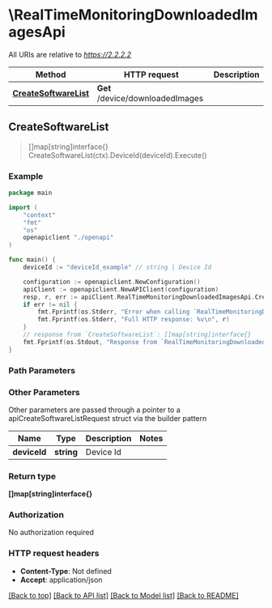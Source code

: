 # \RealTimeMonitoringDownloadedImagesApi

All URIs are relative to *https://2.2.2.2*

Method | HTTP request | Description
------------- | ------------- | -------------
[**CreateSoftwareList**](RealTimeMonitoringDownloadedImagesApi.md#CreateSoftwareList) | **Get** /device/downloadedImages | 



## CreateSoftwareList

> []map[string]interface{} CreateSoftwareList(ctx).DeviceId(deviceId).Execute()





### Example

```go
package main

import (
    "context"
    "fmt"
    "os"
    openapiclient "./openapi"
)

func main() {
    deviceId := "deviceId_example" // string | Device Id

    configuration := openapiclient.NewConfiguration()
    apiClient := openapiclient.NewAPIClient(configuration)
    resp, r, err := apiClient.RealTimeMonitoringDownloadedImagesApi.CreateSoftwareList(context.Background()).DeviceId(deviceId).Execute()
    if err != nil {
        fmt.Fprintf(os.Stderr, "Error when calling `RealTimeMonitoringDownloadedImagesApi.CreateSoftwareList``: %v\n", err)
        fmt.Fprintf(os.Stderr, "Full HTTP response: %v\n", r)
    }
    // response from `CreateSoftwareList`: []map[string]interface{}
    fmt.Fprintf(os.Stdout, "Response from `RealTimeMonitoringDownloadedImagesApi.CreateSoftwareList`: %v\n", resp)
}
```

### Path Parameters



### Other Parameters

Other parameters are passed through a pointer to a apiCreateSoftwareListRequest struct via the builder pattern


Name | Type | Description  | Notes
------------- | ------------- | ------------- | -------------
 **deviceId** | **string** | Device Id | 

### Return type

**[]map[string]interface{}**

### Authorization

No authorization required

### HTTP request headers

- **Content-Type**: Not defined
- **Accept**: application/json

[[Back to top]](#) [[Back to API list]](../README.md#documentation-for-api-endpoints)
[[Back to Model list]](../README.md#documentation-for-models)
[[Back to README]](../README.md)

